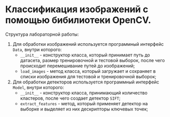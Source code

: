 # Классификация изображений с помощью бибилиотеки OpenCV.

Структура лабораторной работы:
1. Для обработки изображений используется программный интерфейс `Data`, внутри которого:
    * `__init__` - конструктор класса, который принимает путь до датасета, размер тренировочной и тестовой выборок,
    после чего происходит перемешивание путей до изображений;
    * `load_images` - метод класса, который загружает и сохраняет в списки изображения для тестовой и тренировочной
    выборок;
2. Для обработки детекторов используется программный интерфейс `Model`, внутри которого:
    * `__init__` - конструктор класса, принимающий количество кластеров, после чего создает детектор `SIFT`;
    * `extract_features` - метод, который применяет детектор на выборке и выделяет из них дескрипторы ключевых точек;

